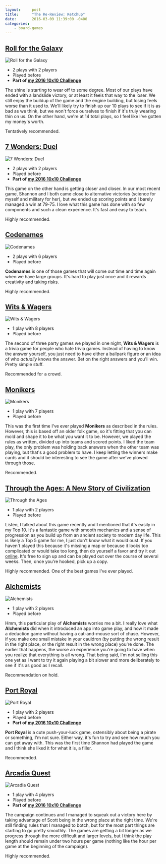```yaml
---
layout:     post
title:      "The Re-Review: Ketchup"
date:       2016-03-09 11:39:00 -0400
categories:
    - board-games
---
```

## [Roll for the Galaxy](https://boardgamegeek.com/boardgame/132531/roll-galaxy "Roll for the Galaxy")

![Roll for the Galaxy](../assets/covers/roll-for-the-galaxy.jpg)

- 2 plays with 2 players
- Played before
- **Part of [my 2016 10x10 Challenge](https://boardgamegeek.com/geeklist/202712/wesbakers-2016-10x10-hardcore-challenge)**

The shine is starting to wear off to some degree. Most of our plays have ended with a landslide victory, or at least it feels that way to the loser. We still enjoy the buildup of the game and the engine building, but losing feels worse than it used to. We'll likely try to finish up our 10 plays to see if it is as bad as we think, but we won't force ourselves to finish if it's truly wearing thin on us. On the other hand, we're at 14 total plays, so I feel like I've gotten my money's worth.

Tentatively recommended.

## [7 Wonders: Duel](https://boardgamegeek.com/boardgame/173346/7-wonders-duel "7 Wonders: Duel")

![7 Wonders: Duel](../assets/covers/7-wonders-duel.jpg)

- 2 plays with 2 players
- Played before
- **Part of [my 2016 10x10 Challenge](https://boardgamegeek.com/geeklist/202712/wesbakers-2016-10x10-hardcore-challenge)**

This game on the other hand is getting closer and closer. In our most recent game, Shannon and I both came close to alternative victories (science for myself and military for her), but we ended up scoring points and I barely managed a win at 79-75. I love what this game has done with so few components and such a clean experience. It's fast and easy to teach.

Highly recommended.

## [Codenames](https://boardgamegeek.com/boardgame/178900/codenames)

![Codenames](../assets/covers/codenames.jpg)

- 2 plays with 6 players
- Played before

**Codenames** is one of those games that will come out time and time again when we have large groups. It's hard to play just once and it rewards creativity and taking risks.

Highly recommended.

<div style="clear:both;"></div>

## [Wits & Wagers](https://boardgamegeek.com/boardgame/20100/wits-wagers)

![Wits & Wagers](../assets/covers/wits-wagers.jpg)

- 1 play with 8 players
- Played before

The second of three party games we played in one night, **Wits & Wagers** is a trivia game for people who hate trivia games. Instead of having to know the answer yourself, you just need to have either a ballpark figure or an idea of who _actually_ knows the answer. Bet on the right answers and you'll win. Pretty simple stuff.

Recommended for a crowd.

## [Monikers](https://boardgamegeek.com/boardgame/156546/monikers)

![Monikers](../assets/covers/monikers.png)

- 1 play with 7 players
- Played before

This was the first time I've ever played **Monikers** as described in the rules. However, this is based off an older folk game, so it's fitting that you can mold and shape it to be what you want it to be. However, we played the rules as written, divided up into teams and scored points. I liked the team play, the only problem was holding back answers when the other team was playing, but that's a good problem to have. I keep letting the winners make cards and it should be interesting to see the game after we've plowed through those.

Recommended.

## [Through the Ages: A New Story of Civilization](https://boardgamegeek.com/boardgame/182028/through-ages-new-story-civilization)

![Through the Ages](../assets/covers/through-the-ages.jpg)

- 1 play with 2 players
- Played before

Listen, I talked about this game recently and I mentioned that it's easily in my Top 10. It's a fantastic game with smooth mechanics and a sense of progression as you build up from an ancient society to modern day life. This is likely a Top 5 game for me, I just don't know what it would oust. If you haven't played this because it's missing a map or because it looks too complicated or would take too long, then do yourself a favor and try it out [online](http://boardgaming-online.com/). It's free to sign up and can be played out over the course of several weeks. Then, once you're hooked, pick  up a copy.

Highly recommended. One of the best games I've ever played.

## [Alchemists](https://boardgamegeek.com/boardgame/161970/alchemists)

![Alchemists](../assets/covers/alchemists.png)

- 1 play with 2 players
- Played before

Hmm, this particular play of **Alchemists** worries me a bit. I really love what **Alchemists** did when it introduced an app into game play, and how it made a deduction game without having a cat-and-mouse sort of chase. However, if you make one small mistake in your cauldron (by putting the wrong result in the right place, or the right result in the wrong place) you're done. The earlier that happens, the worse an experience you're going to have when you realize that everything is all wrong. That being said, I'm not selling this one yet as I want to try it again playing a bit slower and more deliberately to see if it's as good as I recall.

Recommendation on hold.

## [Port Royal](https://boardgamegeek.com/boardgame/156009/port-royal)

![Port Royal](../assets/covers/port-royal.jpg)

- 1 play with 2 players
- Played before
- **Part of [my 2016 10x10 Challenge](https://boardgamegeek.com/geeklist/202712/wesbakers-2016-10x10-hardcore-challenge)**

**Port Royal** is a cute push-your-luck game, ostensibly about being a pirate or something, I'm not sure. Either way, it's fun to try and see how much you can get away with. This was the first time Shannon had played the game and I think she liked it for what it is, a filler.

Recommended.

<div style="clear:both;"></div>

## [Arcadia Quest](https://boardgamegeek.com/boardgame/155068/arcadia-quest)

![Arcadia Quest](../assets/covers/arcadia-quest.jpg)

- 1 play with 4 players
- Played before
- **Part of [my 2016 10x10 Challenge](https://boardgamegeek.com/geeklist/202712/wesbakers-2016-10x10-hardcore-challenge)**

The campaign continues and I managed to squeak out a victory here by taking advantage of Scott being in the wrong place at the right time. We're still finding rules that I managed to botch, but for the most part things are starting to go pretty smoothly. The games are getting a bit longer as we progress through the more difficult and larger levels, but I think the play length should remain under two hours per game (nothing like the hour per game at the beginning of the campaign).

Highly recommended.
